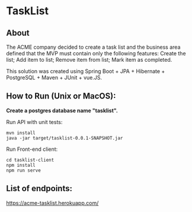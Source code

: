 # TaskList

## About
The ACME company decided to create a task list and the business area defined that the MVP must contain only the following features: Create the list; Add item to list; Remove item from list; Mark item as completed.

This solution was created using Spring Boot + JPA + Hibernate + PostgreSQL + Maven + JUnit + vue.JS.

## How to Run (Unix or MacOS):

<strong>Create a postgres database name "tasklist".</strong>

Run API with unit tests:

```
mvn install
java -jar target/tasklist-0.0.1-SNAPSHOT.jar
```

Run Front-end client:

```
cd tasklist-client
npm install
npm run serve
```

## List of endpoints:

https://acme-tasklist.herokuapp.com/
